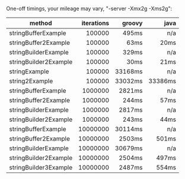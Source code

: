 One-off timings, your mileage may vary, "-server -Xmx2g -Xms2g":

method | iterations | groovy | java
--- | ---:| ---:| ---:
stringBufferExample | 100000 | 495ms | n/a
stringBuffer2Example | 100000 | 63ms | 20ms
stringBuilderExample | 100000 | 329ms| n/a
stringBuilder2Example | 100000 | 30ms | 21ms
stringExample | 100000 | 33168ms | n/a
string2Example | 100000 | 33032ms|33386ms
stringBufferExample | 1000000 | 2821ms | n/a
stringBuffer2Example | 1000000 | 244ms | 57ms
stringBuilderExample | 1000000 | 2817ms | n/a
stringBuilder2Example | 1000000 | 243ms | 44ms
stringBufferExample | 10000000 | 30114ms | n/a
stringBuffer2Example | 10000000 | 2503ms | 501ms
stringBuilderExample | 10000000 | 30679ms | n/a
stringBuilder2Example | 10000000 | 2504ms | 497ms
stringBuilder3Example | 10000000 | 2487ms | 554ms